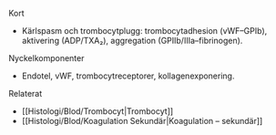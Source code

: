 Kort
- Kärlspasm och trombocytplugg: trombocytadhesion (vWF–GPIb), aktivering (ADP/TXA₂), aggregation (GPIIb/IIIa–fibrinogen).

Nyckelkomponenter
- Endotel, vWF, trombocytreceptorer, kollagenexponering.

Relaterat
- [[Histologi/Blod/Trombocyt|Trombocyt]]
- [[Histologi/Blod/Koagulation Sekundär|Koagulation – sekundär]]
